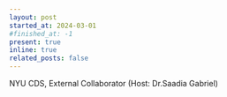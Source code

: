 ```yaml
---
layout: post
started_at: 2024-03-01
#finished_at: -1
present: true
inline: true
related_posts: false
---
```


NYU CDS, External Collaborator (Host: Dr.Saadia Gabriel) 
